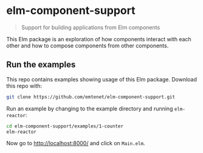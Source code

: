 # elm-component-support

> Support for building applications from Elm components

This Elm package is an exploration of how components interact with each
other and how to compose components from other components.

## Run the examples

This repo contains examples showing usage of this Elm package.
Download this repo with:

```bash
git clone https://github.com/emtenet/elm-component-support.git
```

Run an example by changing to the example directory and running `elm-reactor`:

```bash
cd elm-component-support/examples/1-counter
elm-reactor
```

Now go to [http://localhost:8000/](http://localhost:8000/) and click on `Main.elm`.